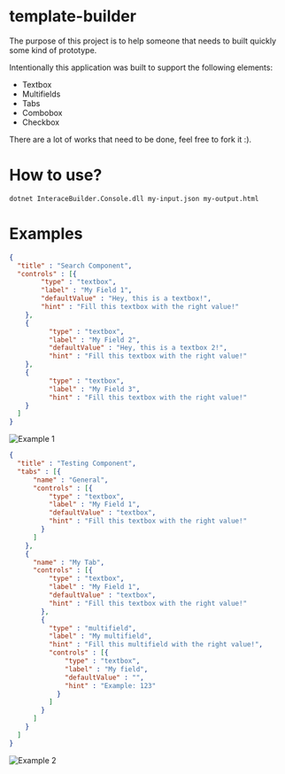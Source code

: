# template-builder

The purpose of this project is to help someone that needs to built quickly some kind of prototype.

Intentionally this application was built to support the following elements:
* Textbox
* Multifields
* Tabs
* Combobox
* Checkbox

There are a lot of works that need to be done, feel free to fork it :).

# How to use?
```
dotnet InteraceBuilder.Console.dll my-input.json my-output.html
```

# Examples
```json
{
  "title" : "Search Component",
  "controls" : [{
        "type" : "textbox",
        "label" : "My Field 1",
        "defaultValue" : "Hey, this is a textbox!",
        "hint" : "Fill this textbox with the right value!"
    },
    {
          "type" : "textbox",
          "label" : "My Field 2",
          "defaultValue" : "Hey, this is a textbox 2!",
          "hint" : "Fill this textbox with the right value!"
    },
    {
          "type" : "textbox",
          "label" : "My Field 3",
          "hint" : "Fill this textbox with the right value!"
    }
  ]
}
```

![Example 1](https://github.com/thiagosanches/template-builder/blob/master/Help/example1.PNG)

```json
{
  "title" : "Testing Component",
  "tabs" : [{
      "name" : "General",
      "controls" : [{
          "type" : "textbox",
          "label" : "My Field 1",
          "defaultValue" : "textbox",
          "hint" : "Fill this textbox with the right value!"
        }
      ]
    },
    {
      "name" : "My Tab",
      "controls" : [{
          "type" : "textbox",
          "label" : "My Field 1",
          "defaultValue" : "textbox",
          "hint" : "Fill this textbox with the right value!"
        },
        {
          "type" : "multifield",
          "label" : "My multifield",
          "hint" : "Fill this multifield with the right value!",
          "controls" : [{
              "type" : "textbox",
              "label" : "My field",
              "defaultValue" : "",
              "hint" : "Example: 123"
            }
          ]
        }
      ]
    }
  ]
}
```

![Example 2](https://github.com/thiagosanches/template-builder/blob/master/Help/example2.PNG)
